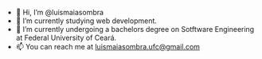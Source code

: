 - 👋 Hi, I’m @luismaiasombra
- 👀 I’m currently studying web development.
- 🌱 I’m currently undergoing a bachelors degree on Sotftware Engineering at Federal University of Ceará.
- 📫 You can reach me at luismaiasombra.ufc@gmail.com

<!---
luismaiasombra/luismaiasombra is a ✨ special ✨ repository because its `README.md` (this file) appears on your GitHub profile.
You can click the Preview link to take a look at your changes.
--->
